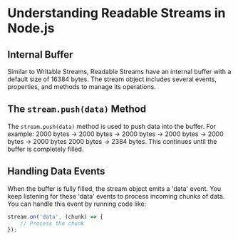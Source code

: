 # Understanding Readable Streams in Node.js

## Internal Buffer

Similar to Writable Streams, Readable Streams have an internal buffer with a default size of 16384 bytes. The stream object includes several events, properties, and methods to manage its operations.

## The `stream.push(data)` Method

The `stream.push(data)` method is used to push data into the buffer. For example:
2000 bytes -> 2000 bytes -> 2000 bytes -> 2000 bytes -> 2000 bytes -> 2000 bytes 2000 bytes -> 2384 bytes.
This continues until the buffer is completely filled.

## Handling Data Events

When the buffer is fully filled, the stream object emits a 'data' event.
You keep listening for these 'data' events to process incoming chunks of data.
You can handle this event by running code like:

```javascript
stream.on('data', (chunk) => {
    // Process the chunk
});